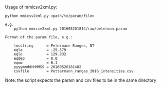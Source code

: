 Usage of mmicsv2xml.py:
    
    python mmicsv2xml.py <path/to/param/file>
    
    e.g.
        python mmicsv2xml.py 201605201814/raw/peterman.param
        
    Format of the param file, e.g.:
        
        locstring      = Petermann Ranges, NT
        eqla           = -25.579
        eqlo           = 129.832
        eqdep          = 0.0
        eqmw           = 6.1
        yyyymmddHHMMSS = 20160520181402
        csvfile        = Pettermann_ranges_2016_intensities.csv
        
Note: the script expects the param and csv files to be in the same directory

